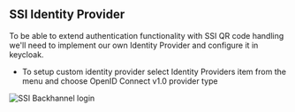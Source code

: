 ## SSI Identity Provider


To be able to extend authentication functionality with SSI QR code handling we'll need to implement our own Identity Provider and configure it in keycloak. 

- To setup custom identity provider select Identity Providers item from the menu and choose OpenID Connect v1.0 provider type

![SSI Backhannel login](./images/ssi_backchannel_login.jpg "SSI Backchannel login")
